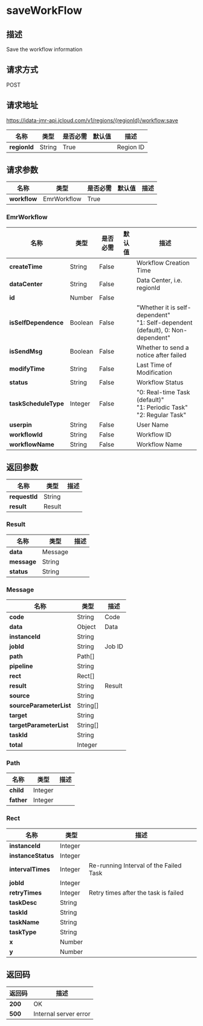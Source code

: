 # saveWorkFlow


## 描述
Save the workflow information

## 请求方式
POST

## 请求地址
https://idata-jmr-api.jcloud.com/v1/regions/{regionId}/workflow:save

|名称|类型|是否必需|默认值|描述|
|---|---|---|---|---|
|**regionId**|String|True| |Region ID|

## 请求参数
|名称|类型|是否必需|默认值|描述|
|---|---|---|---|---|
|**workflow**|EmrWorkflow|True| | |

### EmrWorkflow
|名称|类型|是否必需|默认值|描述|
|---|---|---|---|---|
|**createTime**|String|False| |Workflow Creation Time|
|**dataCenter**|String|False| |Data Center, i.e. regionId|
|**id**|Number|False| | |
|**isSelfDependence**|Boolean|False| |"Whether it is self-dependent"<br>"1: Self-dependent (default), 0: Non-dependent"<br>|
|**isSendMsg**|Boolean|False| |Whether to send a notice after failed|
|**modifyTime**|String|False| |Last Time of Modification|
|**status**|String|False| |Workflow Status|
|**taskScheduleType**|Integer|False| |"0: Real-time Task (default)"<br>"1: Periodic Task"<br>"2: Regular Task"<br>|
|**userpin**|String|False| |User Name|
|**workflowId**|String|False| |Workflow ID|
|**workflowName**|String|False| |Workflow Name|

## 返回参数
|名称|类型|描述|
|---|---|---|
|**requestId**|String| |
|**result**|Result| |

### Result
|名称|类型|描述|
|---|---|---|
|**data**|Message| |
|**message**|String| |
|**status**|String| |
### Message
|名称|类型|描述|
|---|---|---|
|**code**|String|Code|
|**data**|Object|Data|
|**instanceId**|String| |
|**jobId**|String|Job ID|
|**path**|Path[]| |
|**pipeline**|String| |
|**rect**|Rect[]| |
|**result**|String|Result|
|**source**|String| |
|**sourceParameterList**|String[]| |
|**target**|String| |
|**targetParameterList**|String[]| |
|**taskId**|String| |
|**total**|Integer| |
### Path
|名称|类型|描述|
|---|---|---|
|**child**|Integer| |
|**father**|Integer| |
### Rect
|名称|类型|描述|
|---|---|---|
|**instanceId**|Integer| |
|**instanceStatus**|Integer| |
|**intervalTimes**|Integer|Re-running Interval of the Failed Task|
|**jobId**|Integer| |
|**retryTimes**|Integer|Retry times after the task is failed|
|**taskDesc**|String| |
|**taskId**|String| |
|**taskName**|String| |
|**taskType**|String| |
|**x**|Number| |
|**y**|Number| |

## 返回码
|返回码|描述|
|---|---|
|**200**|OK|
|**500**|Internal server error|
